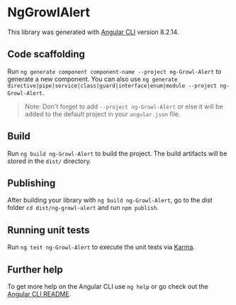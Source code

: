 # NgGrowlAlert

This library was generated with [Angular CLI](https://github.com/angular/angular-cli) version 8.2.14.

## Code scaffolding

Run `ng generate component component-name --project ng-Growl-Alert` to generate a new component. You can also use `ng generate directive|pipe|service|class|guard|interface|enum|module --project ng-Growl-Alert`.
> Note: Don't forget to add `--project ng-Growl-Alert` or else it will be added to the default project in your `angular.json` file. 

## Build

Run `ng build ng-Growl-Alert` to build the project. The build artifacts will be stored in the `dist/` directory.

## Publishing

After building your library with `ng build ng-Growl-Alert`, go to the dist folder `cd dist/ng-growl-alert` and run `npm publish`.

## Running unit tests

Run `ng test ng-Growl-Alert` to execute the unit tests via [Karma](https://karma-runner.github.io).

## Further help

To get more help on the Angular CLI use `ng help` or go check out the [Angular CLI README](https://github.com/angular/angular-cli/blob/master/README.md).

